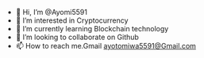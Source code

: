 - 👋 Hi, I’m @Ayomi5591
- 👀 I’m interested in Cryptocurrency
- 🌱 I’m currently learning Blockchain technology 
- 💞️ I’m looking to collaborate on Github
- 📫 How to reach me.Gmail ayotomiwa5591@Gmail.com


